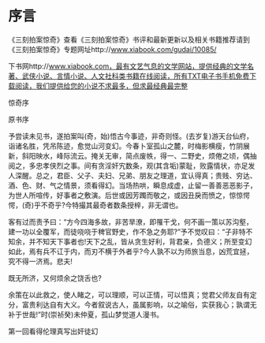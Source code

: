 # 序言
《三刻拍案惊奇》查看《三刻拍案惊奇》书评和最新更新以及相关书籍推荐请到《三刻拍案惊奇》专题网址http://www.xiabook.com/gudai/10085/

下书网http://www.xiabook.com，最有文艺气息的文学网站，提供经典的文学名著、武侠小说、言情小说、人文社科类书籍在线阅读，所有TXT电子书手机免费下载阅读，我们提供给您的小说不求最多，但求最经典最完整

惊奇序

原书序

予尝读未见书，遂拍案叫(奇，始)悟古今事迹，非奇则怪。(去岁复)游天台仙府，诣诸名胜，凭吊陈迹，愈觉山河变幻。今春卜室孤山之麓，时梅影横瘦，竹阴展新，斜阳映水，峰际流云。掩关无审，简点废帙，得一、二野史，烦倦之顷，偶抽阅之，多忠孝侠烈之事。间有贪淫奸宄数条，观(其含垢)蒙耻，败露情状，亦足发人深醒。总之，君臣、父子、夫妇、兄弟、朋友之理道，宜认得真；贵贱、穷达、酒、色、财、气之情景，须看得幻。当场热哄，瞬息成虚，止留一善善恶恶影子，为世人所喧传，好事者之敷演。后世或因芳躅而敬之，或因丑戾而愤之，惊惊愕愕，(奇)乎不奇乎?今特撮其最奇者数条授梓，非无谓也。

客有过而责予曰：“方今四海多故，非苦旱潦，即罹干戈，何不画一策以苏沟壑，建一功以全覆军，而徒哓哓于稗官野史，作不急之务耶?”予不觉叹曰：“子非特不知余，并不知天下事者也!天下之乱，皆从贪生好利，背君亲，负德义；所至变幻如此，焉有兵不讧于内，而刃不横于外者乎?今人孰不以为师旅当息，凶荒宜拯，究不得一济焉。悲夫!

既无所济，又何烦余之饶舌也?

余策在以此救之，使人睹之，可以理顺，可以正情，可以悟真；觉君父师友自有定分，富贵利达自有大义。今者叙说古人，虽属影响，以之喻俗，实获我心；孰谓无补于世哉!”时(崇祯癸)未仲夏，孤山梦觉道人漫书。

第一回看得伦理真写出奸徒幻

